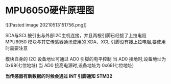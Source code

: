 # MPU6050硬件原理图
![[Pasted image 20210513151756.png]]

SDA与SCL被引出与外部I2C主机连接，并且两根引脚已经接了上拉电阻
MPU6050 模块与其它传感器通讯使用的 XDA、XCL 引脚没有接上拉电阻,要使用时需要注意

模块自身的 I2C 设备地址可通过 AD0 引脚的电平控制
当 AD0 接地时,设备地址为 0x68(七位地址)
当 AD0 接高电源时,设备地址为 0x69(七位地址)

**当传感器有新数据的时候会通过 INT 引脚通知 STM32**


